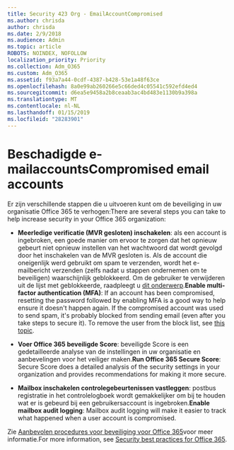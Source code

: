 ```yaml
---
title: Security 423 Org - EmailAccountCompromised
ms.author: chrisda
author: chrisda
ms.date: 2/9/2018
ms.audience: Admin
ms.topic: article
ROBOTS: NOINDEX, NOFOLLOW
localization_priority: Priority
ms.collection: Adm_O365
ms.custom: Adm_O365
ms.assetid: f93a7a44-0cdf-4387-b428-53e1a48f63ce
ms.openlocfilehash: 8a0e99ab260266e5c66ded4c05541c592efd4ed4
ms.sourcegitcommit: d6ea5e9458a2b8ceaab3ac4bd483e1130b9a398a
ms.translationtype: MT
ms.contentlocale: nl-NL
ms.lasthandoff: 01/15/2019
ms.locfileid: "28283901"
---
```

# <a name="compromised-email-accounts"></a><span data-ttu-id="78afc-102">Beschadigde e-mailaccounts</span><span class="sxs-lookup"><span data-stu-id="78afc-102">Compromised email accounts</span></span>

<span data-ttu-id="78afc-103">Er zijn verschillende stappen die u uitvoeren kunt om de beveiliging in uw organisatie Office 365 te verhogen:</span><span class="sxs-lookup"><span data-stu-id="78afc-103">There are several steps you can take to help increase security in your Office 365 organization:</span></span>
  
- <span data-ttu-id="78afc-p101">**Meerledige verificatie (MVR gesloten) inschakelen**: als een account is ingebroken, een goede manier om ervoor te zorgen dat het opnieuw gebeurt niet opnieuw instellen van het wachtwoord dat wordt gevolgd door het inschakelen van de MVR gesloten is. Als de account die oneigenlijk werd gebruikt om spam te verzenden, wordt het e-mailbericht verzenden (zelfs nadat u stappen ondernemen om te beveiligen) waarschijnlijk geblokkeerd. Om de gebruiker te verwijderen uit de lijst met geblokkeerde, raadpleegt u [dit onderwerp](https://technet.microsoft.com/library/ms.exch.eac.actioncenter.aspx).</span><span class="sxs-lookup"><span data-stu-id="78afc-p101">**Enable multi-factor authentication (MFA)**: If an account has been compromised, resetting the password followed by enabling MFA is a good way to help ensure it doesn't happen again. If the compromised account was used to send spam, it's probably blocked from sending email (even after you take steps to secure it). To remove the user from the block list, see [this topic](https://technet.microsoft.com/library/ms.exch.eac.actioncenter.aspx).</span></span>
    
- <span data-ttu-id="78afc-107">**Voer Office 365 beveiligde Score**: beveiligde Score is een gedetailleerde analyse van de instellingen in uw organisatie en aanbevelingen voor het veiliger maken.</span><span class="sxs-lookup"><span data-stu-id="78afc-107">**Run Office 365 Secure Score**: Secure Score does a detailed analysis of the security settings in your organization and provides recommendations for making it more secure.</span></span>
    
- <span data-ttu-id="78afc-108">**Mailbox inschakelen controlegebeurtenissen vastleggen**: postbus registratie in het controlelogboek wordt gemakkelijker om bij te houden wat er is gebeurd bij een gebruikersaccount is ingebroken.</span><span class="sxs-lookup"><span data-stu-id="78afc-108">**Enable mailbox audit logging**: Mailbox audit logging will make it easier to track what happened when a user account is compromised.</span></span>
    
<span data-ttu-id="78afc-109">Zie [Aanbevolen procedures voor beveiliging voor Office 365](https://support.office.com/article/9295e396-e53d-49b9-ae9b-0b5828cdedc3.aspx)voor meer informatie.</span><span class="sxs-lookup"><span data-stu-id="78afc-109">For more information, see [Security best practices for Office 365](https://support.office.com/article/9295e396-e53d-49b9-ae9b-0b5828cdedc3.aspx).</span></span>
  

